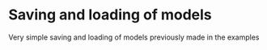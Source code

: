 # Saving and loading of models

Very simple saving and loading of models previously made in the examples
